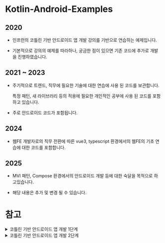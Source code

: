 ﻿# Kotlin-Android-Examples

## 2020

- 인프런의 코틀린 기반 안드로이드 앱 개발 강의를 기반으로 연습하는 예제입니다.

- 기본적으로 강의의 예제를 따라하나, 궁금한 점이 있으면 기존 코드에 추가로 개발을 진행하였습니다.


## 2021 ~ 2023

- 주기적으로 트렌드, 직무에 필요한 기술에 대한 연습에 사용 된 코드를 보관합니다.

  특정 패턴, 새 라이브러리 등의 적용에 필요한 개인적인 공부에 사용 된 코드를 포함하고 있습니다.


- 주로 안드로이드 코드가 포함됩니다.


## 2024

- 웹FE 개발자로의 직무 전환에 따른 vue3, typescript 환경에서의 웹FE의 기초 연습에 대한 코드를 포함합니다.

## 2025

- MVI 패턴, Compose 환경에서의 안드로이드 개발 등에 대한 숙달을 목적으로 하고있습니다.

- 해당 내용은 추가 및 변경 될 수 있습니다.



# 참고


<details>
<summary>코틀린 기반 안드로이드 앱 개발 1단계</summary>

<!-- summary 아래 한칸 공백 두어야함 -->
## [코틀린 기반 안드로이드 앱 개발 1단계](https://edu.goorm.io/lecture/20669/2020-new-%EC%BD%94%ED%8B%80%EB%A6%B0-%EA%B8%B0%EB%B0%98-%EC%95%88%EB%93%9C%EB%A1%9C%EC%9D%B4%EB%93%9C-%EC%95%B1-%EA%B0%9C%EB%B0%9C-part1-kotlin-ui-programming)

- 수강 기간: 2020-03-09 ~ 2020-03-16

1. [ProgressBar](https://github.com/danggai/Kotlin-Android-Examples/tree/master/ProgeassBarExample)

2. [SeekBar](https://github.com/danggai/Kotlin-Android-Examples/tree/master/SeekBarExample)

3. [ListView](https://github.com/danggai/Kotlin-Android-Examples/tree/master/TwoLineListViewExample)

4. [RecyclerView](https://github.com/danggai/Kotlin-Android-Examples/tree/master/RecyclerViewExample2)

5. [ViewPager](https://github.com/danggai/Kotlin-Android-Examples/tree/master/ViewPagerExample)

6. [Custom Adapter](https://github.com/danggai/Kotlin-Android-Examples/tree/master/CustomAdapterExample)

7. [Spinner](https://github.com/danggai/Kotlin-Android-Examples/tree/master/SpinnerExample)

8. [Option Menu](https://github.com/danggai/Kotlin-Android-Examples/tree/master/OptionMenuExample)

9. [Context Menu](https://github.com/danggai/Kotlin-Android-Examples/tree/master/ContextMenuExample)

10. [Popup Menu](https://github.com/danggai/Kotlin-Android-Examples/tree/master/PopUpMenuExample)

11. [ActionBar Menu](https://github.com/danggai/Kotlin-Android-Examples/tree/master/ActionBarExample)

12. [CustomToast](https://github.com/danggai/Kotlin-Android-Examples/tree/master/CustomToastExample)

13. [Dialog](https://github.com/danggai/Kotlin-Android-Examples/tree/master/BasicDialogExample)

14. [Notification](https://github.com/danggai/Kotlin-Android-Examples/tree/master/NotificationExample)

15. [Style Notification](https://github.com/danggai/Kotlin-Android-Examples/tree/master/StyleNotificationExample)

</details>


<details>
<summary>코틀린 기반 안드로이드 앱 개발 2단계</summary>

<!-- summary 아래 한칸 공백 두어야함 -->
## [코틀린 기반 안드로이드 앱 개발 2단계](https://edu.goorm.io/lecture/23729/2020-new-%EC%BD%94%ED%8B%80%EB%A6%B0-%EA%B8%B0%EB%B0%98-%EC%95%88%EB%93%9C%EB%A1%9C%EC%9D%B4%EB%93%9C-%EC%95%B1-%EA%B0%9C%EB%B0%9C-part2-%EB%A9%94%EB%89%B4%EC%99%80-4%EB%8C%80-%EA%B5%AC%EC%84%B1%EC%9A%94%EC%86%8C)

- 수강 기간: 2020-03-17 ~ 2020-08-23

1. [Basic Permission](https://github.com/danggai/Kotlin-Android-Examples/tree/master/PermissionExample)

2. [Basic Thread](https://github.com/danggai/Kotlin-Android-Examples/tree/master/ThreadExample)

3. [Handler](https://github.com/danggai/Kotlin-Android-Examples/tree/master/HandlerExample)

4. [Async Task](https://github.com/danggai/Kotlin-Android-Examples/tree/master/AsyncTaskExample)

5. [Basic Activity](https://github.com/danggai/Kotlin-Android-Examples/tree/master/BasicActivityExample)

6. [Intent to AnotherApp](https://github.com/danggai/Kotlin-Android-Examples/tree/master/AnotherAppIntentExample)

7. [Broadcast Receiver](https://github.com/danggai/Kotlin-Android-Examples/tree/master/BroadCastReceiverExample1)

8. [OS Broadcast Receiver](https://github.com/danggai/Kotlin-Android-Examples/tree/master/OSReceiverExample)

9. [Service](https://github.com/danggai/Kotlin-Android-Examples/tree/master/ServiceExample)

10. [IPC](https://github.com/danggai/Kotlin-Android-Examples/tree/master/IPCExample)

11. [Basic Fragment](https://github.com/danggai/Kotlin-Android-Examples/tree/master/FragmentExample)

12. [Activity Controller](https://github.com/danggai/Kotlin-Android-Examples/tree/master/ActivityControllerExample)

13. [List Fragment](https://github.com/danggai/Kotlin-Android-Examples/tree/master/ListFragmentExample)

14. [Dialog Fragment](https://github.com/danggai/Kotlin-Android-Examples/tree/master/DialogFragmentExample)

15. [Localization](https://github.com/danggai/Kotlin-Android-Examples/tree/master/LocalizationExample)
</details>

